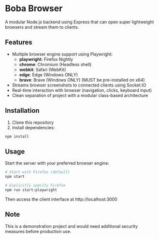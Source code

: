 # Boba Browser

A modular Node.js backend using Express that can open super lightweight browsers and stream them to clients.

## Features

- Multiple browser engine support using Playwright:
  - **playwright**: Firefox Nightly
  - **chrome**: Chromium (Headless shell)
  - **webkit**: Safari (WebKit)
  - **edge**: Edge (Windows ONLY)
  - **brave**: Brave (Windows ONLY) (MUST be pre-installed on x64)
- Streams browser screenshots to connected clients using Socket.IO
- Real-time interaction with browser (navigation, clicks, keyboard input)
- Clean separation of project with a modular class-based architecture

## Installation

1. Clone this repository
2. Install dependencies:

```bash
npm install
```

## Usage

Start the server with your preferred browser engine:

```bash
# Start with Firefox (default)
npm start

# Explicitly specify Firefox
npm run start:playwright
```

Then access the client interface at http://localhost:3000

## Note

This is a demonstration project and would need additional security measures before production use.